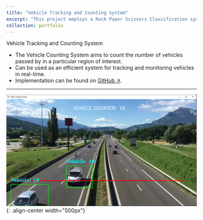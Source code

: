 ```yaml
---
title: "Vehicle Tracking and Counting System"
excerpt: "This project employs a Rock Paper Scissors Classification system by leveraging MobileNet V2, a powerful neural network architecture.<br/><img src='/images/vehicle_tracking_and_counting.png' width='600' style='margin-top: 15px;'>"
collection: portfolio
---
```


Vehicle Tracking and Counting System

- The Vehicle Counting System aims to count the number of vehicles passed by in a particular region of interest.
- Can be used as an efficient system for tracking and monitoring vehicles in real-time.
- Implementation can be found on [GitHub ↗](https://github.com/Amann09/CV-Projects/tree/main/Vehicle%20Tracking%20and%20Counting%20System).

-------

![parking_spot](/images/vehicle_tracking_and_counting.png){: .align-center width="500px"}